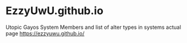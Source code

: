 # EzzyUwU.github.io
Utopic Gayos System Members and list of alter types in systems
actual page
https://ezzyuwu.github.io/
